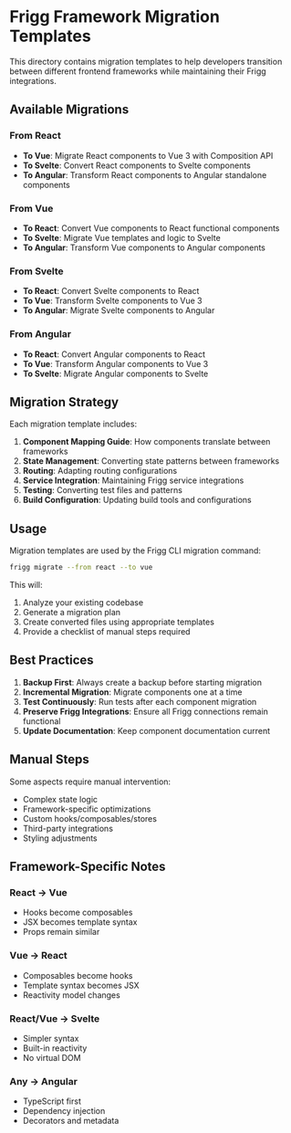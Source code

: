 # Frigg Framework Migration Templates

This directory contains migration templates to help developers transition between different frontend frameworks while maintaining their Frigg integrations.

## Available Migrations

### From React
- **To Vue**: Migrate React components to Vue 3 with Composition API
- **To Svelte**: Convert React components to Svelte components
- **To Angular**: Transform React components to Angular standalone components

### From Vue
- **To React**: Convert Vue components to React functional components
- **To Svelte**: Migrate Vue templates and logic to Svelte
- **To Angular**: Transform Vue components to Angular components

### From Svelte
- **To React**: Convert Svelte components to React
- **To Vue**: Transform Svelte components to Vue 3
- **To Angular**: Migrate Svelte components to Angular

### From Angular
- **To React**: Convert Angular components to React
- **To Vue**: Transform Angular components to Vue 3
- **To Svelte**: Migrate Angular components to Svelte

## Migration Strategy

Each migration template includes:

1. **Component Mapping Guide**: How components translate between frameworks
2. **State Management**: Converting state patterns between frameworks
3. **Routing**: Adapting routing configurations
4. **Service Integration**: Maintaining Frigg service integrations
5. **Testing**: Converting test files and patterns
6. **Build Configuration**: Updating build tools and configurations

## Usage

Migration templates are used by the Frigg CLI migration command:

```bash
frigg migrate --from react --to vue
```

This will:
1. Analyze your existing codebase
2. Generate a migration plan
3. Create converted files using appropriate templates
4. Provide a checklist of manual steps required

## Best Practices

1. **Backup First**: Always create a backup before starting migration
2. **Incremental Migration**: Migrate components one at a time
3. **Test Continuously**: Run tests after each component migration
4. **Preserve Frigg Integrations**: Ensure all Frigg connections remain functional
5. **Update Documentation**: Keep component documentation current

## Manual Steps

Some aspects require manual intervention:
- Complex state logic
- Framework-specific optimizations
- Custom hooks/composables/stores
- Third-party integrations
- Styling adjustments

## Framework-Specific Notes

### React → Vue
- Hooks become composables
- JSX becomes template syntax
- Props remain similar

### Vue → React
- Composables become hooks
- Template syntax becomes JSX
- Reactivity model changes

### React/Vue → Svelte
- Simpler syntax
- Built-in reactivity
- No virtual DOM

### Any → Angular
- TypeScript first
- Dependency injection
- Decorators and metadata